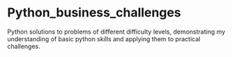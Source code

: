 # Python_business_challenges
Python solutions to problems of different difficulty levels, demonstrating my understanding of basic python skills and applying them to practical challenges.

